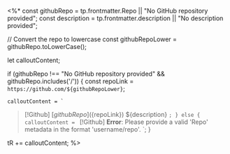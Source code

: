 <%*
const githubRepo = tp.frontmatter.Repo || "No GitHub repository provided";
const description = tp.frontmatter.description || "No description provided";

// Convert the repo to lowercase
const githubRepoLower = githubRepo.toLowerCase();

let calloutContent;

if (githubRepo !== "No GitHub repository provided" && githubRepo.includes('/')) {
    const repoLink = `https://github.com/${githubRepoLower}`;

    calloutContent = `
> [!Github] [${githubRepo}](${repoLink})
> ${description}
    `;
} else {
    calloutContent = `
> [!Github]
> **Error**: Please provide a valid 'Repo' metadata in the format 'username/repo'.
    `;
}

tR += calloutContent;
%>
